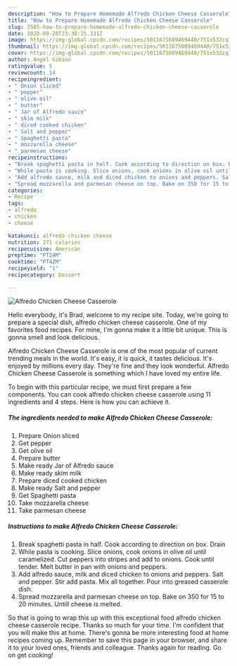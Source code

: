 ```yaml
---
description: "How to Prepare Homemade Alfredo Chicken Cheese Casserole"
title: "How to Prepare Homemade Alfredo Chicken Cheese Casserole"
slug: 3585-how-to-prepare-homemade-alfredo-chicken-cheese-casserole
date: 2020-09-20T23:38:25.331Z
image: https://img-global.cpcdn.com/recipes/5011675089469440/751x532cq70/alfredo-chicken-cheese-casserole-recipe-main-photo.jpg
thumbnail: https://img-global.cpcdn.com/recipes/5011675089469440/751x532cq70/alfredo-chicken-cheese-casserole-recipe-main-photo.jpg
cover: https://img-global.cpcdn.com/recipes/5011675089469440/751x532cq70/alfredo-chicken-cheese-casserole-recipe-main-photo.jpg
author: Angel Gibson
ratingvalue: 5
reviewcount: 14
recipeingredient:
- " Onion sliced"
- " pepper"
- " olive oil"
- " butter"
- " Jar of Alfredo sauce"
- " skim milk"
- " diced cooked chicken"
- " Salt and pepper"
- " Spaghetti pasta"
- " mozzarella cheese"
- " parmesan cheese"
recipeinstructions:
- "Break spaghetti pasta in half. Cook according to direction on box. Drain"
- "While pasta is cooking. Slice onions, cook onions in olive oil until caramelized. Cut peppers into stripes and add to onions. Cook until tender. Melt butter in pan with onions and peppers."
- "Add alfredo sauce, milk and diced chicken to onions and peppers. Salt and pepper. Stir add pasta. Mix all together. Pour into greased casserole dish."
- "Spread mozzarella and parmesan cheese on top. Bake on 350 for 15 to 20 minutes. Untill cheese is melted."
categories:
- Recipe
tags:
- alfredo
- chicken
- cheese

katakunci: alfredo chicken cheese 
nutrition: 271 calories
recipecuisine: American
preptime: "PT24M"
cooktime: "PT42M"
recipeyield: "1"
recipecategory: Dessert

---
```



![Alfredo Chicken Cheese Casserole](https://img-global.cpcdn.com/recipes/5011675089469440/751x532cq70/alfredo-chicken-cheese-casserole-recipe-main-photo.jpg)

Hello everybody, it's Brad, welcome to my recipe site. Today, we're going to prepare a special dish, alfredo chicken cheese casserole. One of my favorites food recipes. For mine, I'm gonna make it a little bit unique. This is gonna smell and look delicious.



Alfredo Chicken Cheese Casserole is one of the most popular of current trending meals in the world. It's easy, it is quick, it tastes delicious. It's enjoyed by millions every day. They're fine and they look wonderful. Alfredo Chicken Cheese Casserole is something which I have loved my entire life.


To begin with this particular recipe, we must first prepare a few components. You can cook alfredo chicken cheese casserole using 11 ingredients and 4 steps. Here is how you can achieve it.

<!--inarticleads1-->

##### The ingredients needed to make Alfredo Chicken Cheese Casserole:

1. Prepare  Onion sliced
1. Get  pepper
1. Get  olive oil
1. Prepare  butter
1. Make ready  Jar of Alfredo sauce
1. Make ready  skim milk
1. Prepare  diced cooked chicken
1. Make ready  Salt and pepper
1. Get  Spaghetti pasta
1. Take  mozzarella cheese
1. Take  parmesan cheese




<!--inarticleads2-->

##### Instructions to make Alfredo Chicken Cheese Casserole:

1. Break spaghetti pasta in half. Cook according to direction on box. Drain
1. While pasta is cooking. Slice onions, cook onions in olive oil until caramelized. Cut peppers into stripes and add to onions. Cook until tender. Melt butter in pan with onions and peppers.
1. Add alfredo sauce, milk and diced chicken to onions and peppers. Salt and pepper. Stir add pasta. Mix all together. Pour into greased casserole dish.
1. Spread mozzarella and parmesan cheese on top. Bake on 350 for 15 to 20 minutes. Untill cheese is melted.




So that is going to wrap this up with this exceptional food alfredo chicken cheese casserole recipe. Thanks so much for your time. I'm confident that you will make this at home. There's gonna be more interesting food at home recipes coming up. Remember to save this page in your browser, and share it to your loved ones, friends and colleague. Thanks again for reading. Go on get cooking!
